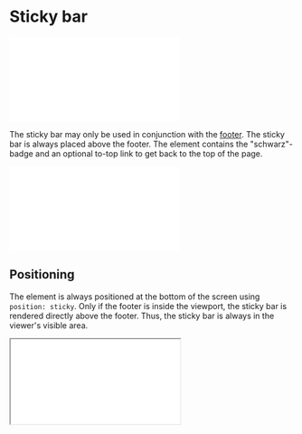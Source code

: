 # Sticky bar

![StickyBarDefault](examples/StickyBarDefault.html)

The sticky bar may only be used in conjunction with the [footer](../Footer/Footer.md). The sticky bar is always placed above the footer.
The element contains the "schwarz"-badge and an optional to-top link to get back to the top of the page.

<ContentRack
    fields='
        "preview": {
            "src": "examples/StickyBarDefault.html",
            "type": "link"
        },
        "<html>":{
            "src": "examples/StickyBarDefault.html",
            "type": "content",
            "selector": "#app"
        }
    '
 />

![StickyBarDefault](examples/StickyBarDefault.html)


## Positioning

The element is always positioned at the bottom of the screen using `position: sticky`. Only if the footer is inside the viewport, the sticky bar is rendered directly above the footer. Thus, the sticky bar is always in the viewer's visible area.

<ContentRack
    fields='
        "preview": {
            "src": "examples/StickyBarWithFooter.html",
            "type": "link"
        },
        "<html>":{
            "src": "examples/StickyBarWithFooter.html",
            "type": "content",
            "selector": "#app"
        }
    '
 />

<Iframe
    src="examples/StickyBarWithFooter.html"
    scrolling="yes"
    style="max-height: 80vh"
    title="Sticky bar with scroll example"
    alt="StickyBarWithFooter"
/>

## To-top link

On the right side of the sticky bar, under certain conditions, there is a link to jump to the start of the page. By default, this link is only displayed if the scroll height is `600px` or more, and only if the content of the page is longer than `4000px`. Otherwise the to-top link is not shown at all. This default setting is a recommendation from us, but can be customized as described below.

## JavaScript

The sticky bar does work without javascript but not the to-top link. You can import our javascript bundle `cake.js` to automatically use this feature. You only must ensure that the property `data-controller="sticky-bar/link"` is set on the link element.

### Initialization

To initialize the javascript with default configuration you could simply run the following code:

```javascript
document.addEventListener ('DOMContentLoaded', () => {
    window.cake.stickyBar ();
});
```

### Customization

To customize the default behavior you can only embed the `stickyBar.js` file into your mockups. Then you can initialize the functionality by calling:

```javascript
document.addEventListener ('DOMContentLoaded', () => {
    window.cake.toTop (options = {
        toTopElement: null,
        toTopQuerySelector: '[data-controller="sticky-bar/to-top"]',
        offsetPx: 600,
        minPageHeightPx: 4000,
        enableSmoothScrolling: true,
    });
});
```

* `toTopElement [HTMLElement]` - provide the specific to-top link HTMLElement. (optional).
* `toTopQuerySelector [String]` - provide a query-selector to select all to-top link elements. (optional, default: `[data-controller="sticky-bar/to-top"]`).
* `offsetPx [Number]` - number of pixels to use as offset like explained below. (optional, default: `600`).
* `minPageHeightPx [Number]` - number of pixels the page height must be to enable the to-top link. (optional, default: `4000`).
* `enableSmoothScrolling [Boolean]` - set to `true` to enable the [smooth-scrolling](#scroll-behavior) (optional, default: `true`).

If you do provide the `options.toTopElement` the `options.toTopQuerySelector` option gets ignored. If you do not provide any `options.toTopElement` always the `options.toTopQuerySelector` is used!

### Offset

The to-top link is shown after an offset of (default) `600px`. You can set a custom offset by adding the optional parameter `offsetPx` during the initialisation.

```javascript
stickyBar ({
    offsetPx: 1000,
});
```

The above example will set the offset to `1000px`.

### Scroll behavior

By default the script will set the `scroll-behavior: smooth` to the document-element of the page for a smooth scroll animation. This functionality is enabled by default but you have the option to disable this behavior. Set `enableSmoothScrolling: false` as second value to disable smooth scroll animation.

```javascript
totop ({
    enableSmoothScrolling: false,
});
```

With this initialization the smooth scrolling will be disabled and therefore the site jumps directly to-top of the page, when clicking the button.
